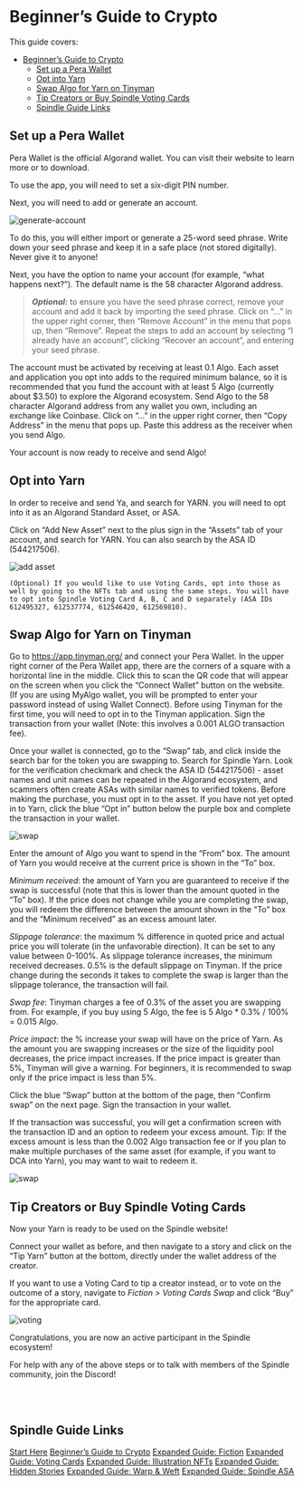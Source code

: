 # Beginner’s Guide to Crypto

This guide covers:

- [Beginner’s Guide to Crypto](#beginners-guide-to-crypto)
  - [Set up a Pera Wallet](#set-up-a-pera-wallet)
  - [Opt into Yarn](#opt-into-yarn)
  - [Swap Algo for Yarn on Tinyman](#swap-algo-for-yarn-on-tinyman)
  - [Tip Creators or Buy Spindle Voting Cards](#tip-creators-or-buy-spindle-voting-cards)
  - [Spindle Guide Links](#spindle-guide-links)

## Set up a Pera Wallet

Pera Wallet is the official Algorand wallet. You can visit their website to learn more or to download.

To use the app, you will need to set a six-digit PIN number.

Next, you will need to add or generate an account.

![generate-account](/images/crypto/01-generate.jpg)

To do this, you will either import or generate a 25-word seed phrase. Write down your seed phrase and keep it in a safe place (not stored digitally). Never give it to anyone!

Next, you have the option to name your account (for example, “what happens next?”). The default name is the 58 character Algorand address.

> **_Optional:_** to ensure you have the seed phrase correct, remove your account and add it back by importing the seed phrase. Click on “...” in the upper right corner, then “Remove Account” in the menu that pops up, then “Remove”. Repeat the steps to add an account by selecting “I already have an account”, clicking “Recover an account”, and entering your seed phrase.

The account must be activated by receiving at least 0.1 Algo. Each asset and application you opt into adds to the required minimum balance, so it is recommended that you fund the account with at least 5 Algo (currently about $3.50) to explore the Algorand ecosystem. Send Algo to the 58 character Algorand address from any wallet you own, including an exchange like Coinbase. Click on “...” in the upper right corner, then “Copy Address” in the menu that pops up. Paste this address as the receiver when you send Algo.

Your account is now ready to receive and send Algo!

## Opt into Yarn

In order to receive and send Ya, and search for YARN.  you will need to opt into it as an Algorand Standard Asset, or ASA.

Click on “Add New Asset” next to the plus sign in the “Assets” tab of your account, and search for YARN. You can also search by the ASA ID (544217506).

![add asset](/images/crypto/02-asset.jpg)

```
(Optional) If you would like to use Voting Cards, opt into those as well by going to the NFTs tab and using the same steps. You will have to opt into Spindle Voting Card A, B, C and D separately (ASA IDs 612495327, 612537774, 612546420, 612569810).
```

## Swap Algo for Yarn on Tinyman

Go to https://app.tinyman.org/ and connect your Pera Wallet. In the upper right corner of the Pera Wallet app, there are the corners of a square with a horizontal line in the middle. Click this to scan the QR code that will appear on the screen when you click the “Connect Wallet” button on the website. (If you are using MyAlgo wallet, you will be prompted to enter your password instead of using Wallet Connect). Before using Tinyman for the first time, you will need to opt in to the Tinyman application. Sign the transaction from your wallet (Note: this involves a 0.001 ALGO transaction fee).

Once your wallet is connected, go to the “Swap” tab, and click inside the search bar for the token you are swapping to. Search for Spindle Yarn. Look for the verification checkmark and check the ASA ID (544217506) - asset names and unit names can be repeated in the Algorand ecosystem, and scammers often create ASAs with similar names to verified tokens. Before making the purchase, you must opt in to the asset. If you have not yet opted in to Yarn, click the blue “Opt in” button below the purple box and complete the transaction in your wallet.

![swap](/images/crypto/03-search.jpg)

Enter the amount of Algo you want to spend in the “From” box. The amount of Yarn you would receive at the current price is shown in the “To” box.

*Minimum received*: the amount of Yarn you are guaranteed to receive if the swap is successful (note that this is lower than the amount quoted in the “To” box). If the price does not change while you are completing the swap, you will redeem the difference between the amount shown in the “To” box and the “Minimum received” as an excess amount later.

*Slippage tolerance*: the maximum % difference in quoted price and actual price you will tolerate (in the unfavorable direction). It can be set to any value between 0-100%. As slippage tolerance increases, the minimum received decreases. 0.5% is the default slippage on Tinyman. If the price change during the seconds it takes to complete the swap is larger than the slippage tolerance, the transaction will fail.

*Swap fee*: Tinyman charges a fee of 0.3% of the asset you are swapping from. For example, if you buy using 5 Algo, the fee is 5 Algo * 0.3% / 100% = 0.015 Algo.

*Price impact*: the % increase your swap will have on the price of Yarn. As the amount you are swapping increases or the size of the liquidity pool decreases, the price impact increases. If the price impact is greater than 5%, Tinyman will give a warning. For beginners, it is recommended to swap only if the price impact is less than 5%.

Click the blue “Swap” button at the bottom of the page, then “Confirm swap” on the next page. Sign the transaction in your wallet.

If the transaction was successful, you will get a confirmation screen with the transaction ID and an option to redeem your excess amount. Tip: If the excess amount is less than the 0.002 Algo transaction fee or if you plan to make multiple purchases of the same asset (for example, if you want to DCA into Yarn), you may want to wait to redeem it.

![swap](/images/crypto/04-swap.jpg)

## Tip Creators or Buy Spindle Voting Cards

Now your Yarn is ready to be used on the Spindle website!

Connect your wallet as before, and then navigate to a story and click on the “Tip Yarn” button at the bottom, directly under the wallet address of the creator.

If you want to use a Voting Card to tip a creator instead, or to vote on the outcome of a story, navigate to *Fiction > Voting Cards Swap* and click “Buy” for the appropriate card.

![voting](/images/crypto/05-voting.jpg)

Congratulations, you are now an active participant in the Spindle ecosystem!

For help with any of the above steps or to talk with members of the Spindle community, join the Discord!

<br>
<br>

## Spindle Guide Links

[Start Here](/start-here.md)
[Beginner’s Guide to Crypto](/crypto.md)
[Expanded Guide: Fiction](/fiction.md)
[Expanded Guide: Voting Cards](/voting.md)
[Expanded Guide: Illustration NFTs](/illustrations.md)
[Expanded Guide: Hidden Stories](/hidden-stories.md)
[Expanded Guide: Warp & Weft](/warp-and-weft.md)
[Expanded Guide: Spindle ASA](/spindle.md)
